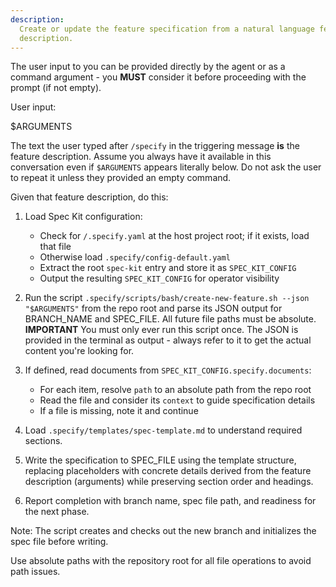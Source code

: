 ```yaml
---
description:
  Create or update the feature specification from a natural language feature
  description.
---
```


The user input to you can be provided directly by the agent or as a command
argument - you **MUST** consider it before proceeding with the prompt (if not
empty).

User input:

$ARGUMENTS

The text the user typed after `/specify` in the triggering message **is** the
feature description. Assume you always have it available in this conversation
even if `$ARGUMENTS` appears literally below. Do not ask the user to repeat it
unless they provided an empty command.

Given that feature description, do this:

1. Load Spec Kit configuration:
   - Check for `/.specify.yaml` at the host project root; if it exists, load
     that file
   - Otherwise load `.specify/config-default.yaml`
   - Extract the root `spec-kit` entry and store it as `SPEC_KIT_CONFIG`
   - Output the resulting `SPEC_KIT_CONFIG` for operator visibility

2. Run the script
   `.specify/scripts/bash/create-new-feature.sh --json "$ARGUMENTS"` from the
   repo root and parse its JSON output for BRANCH_NAME and SPEC_FILE. All future
   file paths must be absolute. **IMPORTANT** You must only ever run this script
   once. The JSON is provided in the terminal as output - always refer to it to
   get the actual content you're looking for.

3. If defined, read documents from `SPEC_KIT_CONFIG.specify.documents`:
   - For each item, resolve `path` to an absolute path from the repo root
   - Read the file and consider its `context` to guide specification details
   - If a file is missing, note it and continue

4. Load `.specify/templates/spec-template.md` to understand required sections.

5. Write the specification to SPEC_FILE using the template structure, replacing
   placeholders with concrete details derived from the feature description
   (arguments) while preserving section order and headings.

6. Report completion with branch name, spec file path, and readiness for the
   next phase.

Note: The script creates and checks out the new branch and initializes the spec
file before writing.

Use absolute paths with the repository root for all file operations to avoid
path issues.
